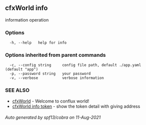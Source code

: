 ## cfxWorld info

information operation

### Options

```
  -h, --help   help for info
```

### Options inherited from parent commands

```
  -c, --config string     config file path, default ./app.yaml (default "app")
  -p, --password string   your password
  -v, --verbose           verbose information
```

### SEE ALSO

* [cfxWorld](cfxWorld.md)	 - Welcome to conflux world!
* [cfxWorld info token](cfxWorld_info_token.md)	 - show the token detail with giving address

###### Auto generated by spf13/cobra on 11-Aug-2021
